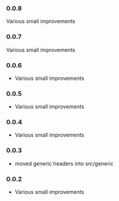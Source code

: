 ### 0.0.8

Various small improvements

### 0.0.7

Various small improvements

### 0.0.6

* Various small improvements

### 0.0.5

* Various small improvements

### 0.0.4

* Various small improvements

### 0.0.3

* moved generic headers into src/generic

### 0.0.2

* Various small improvements

